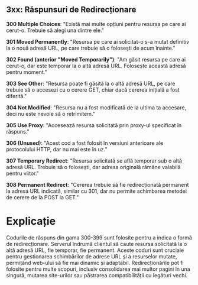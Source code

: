 ## 3xx: Răspunsuri de Redirecționare
**300 Multiple Choices**: "Există mai multe opțiuni pentru resursa pe care ai cerut-o. Trebuie să alegi una dintre ele."

**301 Moved Permanently**: "Resursa pe care ai solicitat-o s-a mutat definitiv la o nouă adresă URL, pe care trebuie să o folosești de acum înainte."

**302 Found (anterior "Moved Temporarily")**: "Am găsit resursa pe care ai cerut-o, dar este temporar la o altă adresă URL. Folosește această adresă pentru moment."

**303 See Other**: "Resursa poate fi găsită la o altă adresă URL, pe care trebuie să o accesezi cu o cerere GET, chiar dacă cererea inițială a fost diferită."

**304 Not Modified**: "Resursa nu a fost modificată de la ultima ta accesare, deci nu este nevoie să o retrimitem."

**305 Use Proxy**: "Accesează resursa solicitată prin proxy-ul specificat în răspuns."

**306 (Unused)**: "Acest cod a fost folosit în versiuni anterioare ale protocolului HTTP, dar nu mai este în uz."

**307 Temporary Redirect**: "Resursa solicitată se află temporar sub o altă adresă URL. Trebuie să o folosești, dar adresa originală rămâne valabilă pentru viitor."

**308 Permanent Redirect**: "Cererea trebuie să fie redirecționată permanent la adresa URL indicată, similar cu 301, dar nu permite schimbarea metodei de cerere de la POST la GET."

# Explicație
Codurile de răspuns din gama 300-399 sunt folosite pentru a indica o formă de redirecționare. Serverul îndrumă clientul să caute resursa solicitată la o altă adresă URL, fie temporar, fie permanent. Aceste coduri sunt cruciale pentru gestionarea schimbărilor de adrese URL și a resurselor mutate, permițând web-ului să fie mai dinamic și adaptabil. Redirecționările pot fi folosite pentru multe scopuri, inclusiv consolidarea mai multor pagini în una singură, mutarea site-urilor sau păstrarea compatibilității cu legături vechi.
